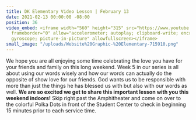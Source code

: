 ```yaml
---
title: DK Elementary Video Lesson | February 13
date: 2021-02-13 00:00:00 -08:00
position: 36
video_embed: <iframe width="560" height="315" src="https://www.youtube.com/embed/avyxd_pb8sI"
  frameborder="0" allow="accelerometer; autoplay; clipboard-write; encrypted-media;
  gyroscope; picture-in-picture" allowfullscreen></iframe>
small_image: "/uploads/Website%20Graphic-%20Elementary-715910.png"
---
```


We hope you are all enjoying some time celebrating the love you have for your friends and family on this long weekend. Week 5 in our series is all about using our words wisely and how our words can actually do the opposite of show love for our friends. God wants us to be responsible with more than just the things he has blessed us with but also with our words as well. **We are so excited we get to share this important lesson with you this weekend indoors!** Skip right past the Amphitheater and come on over to the colorful Polka Dots in front of the Student Center to check in beginning 15 minutes prior to each service time.